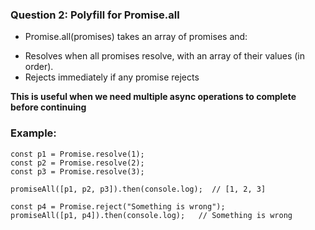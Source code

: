 ###  Question 2: Polyfill for Promise.all
+ Promise.all(promises) takes an array of promises and:
- Resolves when all promises resolve, with an array of their values (in order).
- Rejects immediately if any promise rejects

**This is useful when we need multiple async operations to complete before continuing**

### Example:
```
const p1 = Promise.resolve(1);
const p2 = Promise.resolve(2);
const p3 = Promise.resolve(3);

promiseAll([p1, p2, p3]).then(console.log);  // [1, 2, 3]

const p4 = Promise.reject("Something is wrong");
promiseAll([p1, p4]).then(console.log);   // Something is wrong

```